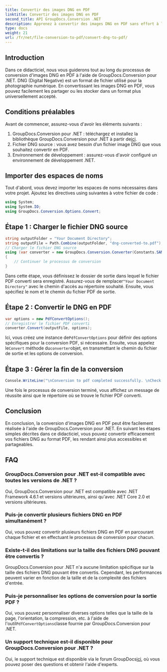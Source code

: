 ```yaml
---
title: Convertir des images DNG en PDF
linktitle: Convertir des images DNG en PDF
second_title: API GroupDocs.Conversion .NET
description: Apprenez à convertir des images DNG en PDF sans effort à l'aide de GroupDocs.Conversion pour .NET. Suivez notre guide étape par étape pour une conversion transparente.
type: docs
weight: 21
url: /fr/net/file-conversion-to-pdf/convert-dng-to-pdf/
---
```

## Introduction
Dans ce didacticiel, nous vous guiderons tout au long du processus de conversion d'images DNG en PDF à l'aide de GroupDocs.Conversion pour .NET. DNG (Digital Negative) est un format de fichier utilisé pour la photographie numérique. En convertissant les images DNG en PDF, vous pouvez facilement les partager ou les stocker dans un format plus universellement accepté.
## Conditions préalables
Avant de commencer, assurez-vous d'avoir les éléments suivants :
1.  GroupDocs.Conversion pour .NET : téléchargez et installez la bibliothèque GroupDocs.Conversion pour .NET à partir de[ici](https://releases.groupdocs.com/conversion/net/).
2. Fichier DNG source : vous avez besoin d’un fichier image DNG que vous souhaitez convertir en PDF.
3. Environnement de développement : assurez-vous d'avoir configuré un environnement de développement .NET.

## Importer des espaces de noms
Tout d'abord, vous devez importer les espaces de noms nécessaires dans votre projet. Ajoutez les directives using suivantes à votre fichier de code :
```csharp
using System;
using System.IO;
using GroupDocs.Conversion.Options.Convert;
```
## Étape 1 : Charger le fichier DNG source
```csharp
string outputFolder = "Your Document Directory";
string outputFile = Path.Combine(outputFolder, "dng-converted-to.pdf");
// Charger le fichier DNG source
using (var converter = new GroupDocs.Conversion.Converter(Constants.SAMPLE_DNG))
{
    // Continuer le processus de conversion
}
```
 Dans cette étape, vous définissez le dossier de sortie dans lequel le fichier PDF converti sera enregistré. Assurez-vous de remplacer`"Your Document Directory"` avec le chemin d'accès au répertoire souhaité. Ensuite, vous spécifiez le nom et le chemin du fichier PDF de sortie.
## Étape 2 : Convertir le DNG en PDF
```csharp
var options = new PdfConvertOptions();
// Enregistrer le fichier PDF converti
converter.Convert(outputFile, options);
```
 Ici, vous créez une instance de`PdfConvertOptions` pour définir des options spécifiques pour la conversion PDF, si nécessaire. Ensuite, vous appelez le`Convert` méthode du`converter`objet, en transmettant le chemin du fichier de sortie et les options de conversion.
## Étape 3 : Gérer la fin de la conversion
```csharp
Console.WriteLine("\nConversion to pdf completed successfully. \nCheck output in {0}", outputFolder);
```
Une fois le processus de conversion terminé, vous affichez un message de réussite ainsi que le répertoire où se trouve le fichier PDF converti.

## Conclusion
En conclusion, la conversion d'images DNG en PDF peut être facilement réalisée à l'aide de GroupDocs.Conversion pour .NET. En suivant les étapes simples décrites dans ce didacticiel, vous pouvez convertir efficacement vos fichiers DNG au format PDF, les rendant ainsi plus accessibles et partageables.
## FAQ
### GroupDocs.Conversion pour .NET est-il compatible avec toutes les versions de .NET ?
Oui, GroupDocs.Conversion pour .NET est compatible avec .NET Framework 4.6.1 et versions ultérieures, ainsi qu'avec .NET Core 2.0 et versions ultérieures.
### Puis-je convertir plusieurs fichiers DNG en PDF simultanément ?
Oui, vous pouvez convertir plusieurs fichiers DNG en PDF en parcourant chaque fichier et en effectuant le processus de conversion pour chacun.
### Existe-t-il des limitations sur la taille des fichiers DNG pouvant être convertis ?
GroupDocs.Conversion pour .NET n'a aucune limitation spécifique sur la taille des fichiers DNG pouvant être convertis. Cependant, les performances peuvent varier en fonction de la taille et de la complexité des fichiers d'entrée.
### Puis-je personnaliser les options de conversion pour la sortie PDF ?
 Oui, vous pouvez personnaliser diverses options telles que la taille de la page, l'orientation, la compression, etc. à l'aide de l'outil`PdfConvertOptions`classe fournie par GroupDocs.Conversion pour .NET.
### Un support technique est-il disponible pour GroupDocs.Conversion pour .NET ?
 Oui, le support technique est disponible via le forum GroupDocs[ici](https://forum.groupdocs.com/c/conversion/11), où vous pouvez poser des questions et obtenir l'aide d'experts.